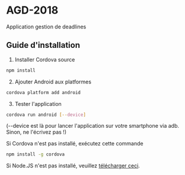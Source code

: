 # AGD-2018
Application gestion de deadlines

## Guide d'installation

1. Installer Cordova source
```bash
npm install
```

2. Ajouter Android aux platformes
```bash
cordova platform add android
```

3. Tester l'application
```bash
cordova run android [--device]
```
(--device est là pour lancer l'application sur votre smartphone via adb. Sinon, ne l'écrivez pas !)

Si Cordova n'est pas installé, exécutez cette commande
```bash
npm install -g cordova
```

Si Node.JS n'est pas installé, veuillez [télécharger ceci](https://nodejs.org/fr/).